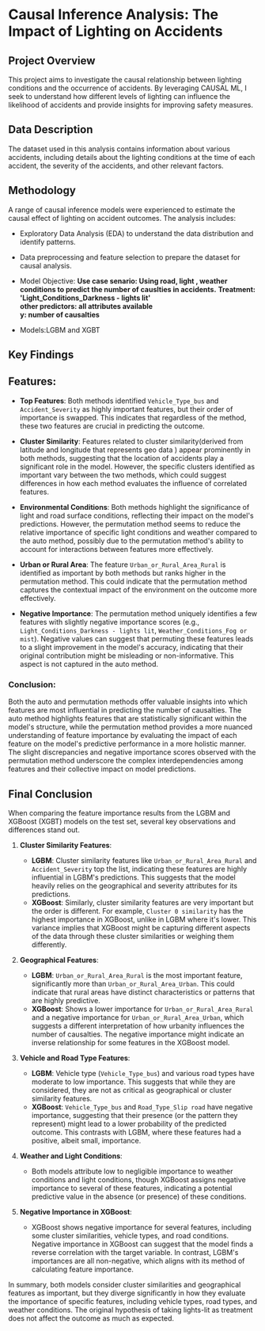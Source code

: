 # Causal Inference Analysis: The Impact of Lighting on Accidents

## Project Overview
This project aims to investigate the causal relationship between lighting conditions and the occurrence of accidents. By leveraging CAUSAL ML, I seek to understand how different levels of lighting can influence the likelihood of accidents and provide insights for improving safety measures.

## Data Description
The dataset used in this analysis contains information about various accidents, including details about the lighting conditions at the time of each accident, the severity of the accidents, and other relevant factors.

## Methodology
A range of causal inference models were experienced to estimate the causal effect of lighting on accident outcomes. The analysis includes:

- Exploratory Data Analysis (EDA) to understand the data distribution and identify patterns.
- Data preprocessing and feature selection to prepare the dataset for causal analysis.
- Model Objective:
**Use case senario: Using road, light , weather conditions to predict the number of causlties in accidents.**
**Treatment: 'Light_Conditions_Darkness - lights lit'**\
**other predictors: all attributes available** \
**y: number of causalties**

- Models:LGBM and XGBT


## Key Findings
## Features:
- **Top Features**: Both methods identified `Vehicle_Type_bus` and `Accident_Severity` as highly important features, but their order of importance is swapped. This indicates that regardless of the method, these two features are crucial in predicting the outcome.

- **Cluster Similarity**: Features related to cluster similarity(derived from latitude and longitude that represents geo data ) appear prominently in both methods, suggesting that the location of accidents play a significant role in the model. However, the specific clusters identified as important vary between the two methods, which could suggest differences in how each method evaluates the influence of correlated features.

- **Environmental Conditions**: Both methods highlight the significance of light and road surface conditions, reflecting their impact on the model's predictions. However, the permutation method seems to reduce the relative importance of specific light conditions and weather compared to the auto method, possibly due to the permutation method's ability to account for interactions between features more effectively.

- **Urban or Rural Area**: The feature `Urban_or_Rural_Area_Rural` is identified as important by both methods but ranks higher in the permutation method. This could indicate that the permutation method captures the contextual impact of the environment on the outcome more effectively.

- **Negative Importance**: The permutation method uniquely identifies a few features with slightly negative importance scores (e.g., `Light_Conditions_Darkness - lights lit`, `Weather_Conditions_Fog or mist`). Negative values can suggest that permuting these features leads to a slight improvement in the model's accuracy, indicating that their original contribution might be misleading or non-informative. This aspect is not captured in the auto method.

### Conclusion:

Both the auto and permutation methods offer valuable insights into which features are most influential in predicting the number of causalties. The auto method highlights features that are statistically significant within the model's structure, while the permutation method provides a more nuanced understanding of feature importance by evaluating the impact of each feature on the model's predictive performance in a more holistic manner. The slight discrepancies and negative importance scores observed with the permutation method underscore the complex interdependencies among features and their collective impact on model predictions.


## **Final Conclusion**

When comparing the feature importance results from the LGBM and XGBoost (XGBT) models on the test set, several key observations and differences stand out.

1. **Cluster Similarity Features**:
   - **LGBM**: Cluster similarity features like `Urban_or_Rural_Area_Rural` and `Accident_Severity` top the list, indicating these features are highly influential in LGBM's predictions. This suggests that the model heavily relies on the geographical and severity attributes for its predictions.
   - **XGBoost**: Similarly, cluster similarity features are very important but the order is different. For example, `Cluster 0 similarity` has the highest importance in XGBoost, unlike in LGBM where it's lower. This variance implies that XGBoost might be capturing different aspects of the data through these cluster similarities or weighing them differently.

2. **Geographical Features**:
   - **LGBM**: `Urban_or_Rural_Area_Rural` is the most important feature, significantly more than `Urban_or_Rural_Area_Urban`. This could indicate that rural areas have distinct characteristics or patterns that are highly predictive.
   - **XGBoost**: Shows a lower importance for `Urban_or_Rural_Area_Rural` and a negative importance for `Urban_or_Rural_Area_Urban`, which suggests a different interpretation of how urbanity influences the number of causalties. The negative importance might indicate an inverse relationship for some features in the XGBoost model.

3. **Vehicle and Road Type Features**:
   - **LGBM**: Vehicle type (`Vehicle_Type_bus`) and various road types have moderate to low importance. This suggests that while they are considered, they are not as critical as geographical or cluster similarity features.
   - **XGBoost**: `Vehicle_Type_bus` and `Road_Type_Slip road` have negative importance, suggesting that their presence (or the pattern they represent) might lead to a lower probability of the predicted outcome. This contrasts with LGBM, where these features had a positive, albeit small, importance.

4. **Weather and Light Conditions**:
   - Both models attribute low to negligible importance to weather conditions and light conditions, though XGBoost assigns negative importance to several of these features, indicating a potential predictive value in the absence (or presence) of these conditions.

5. **Negative Importance in XGBoost**:
   - XGBoost shows negative importance for several features, including some cluster similarities, vehicle types, and road conditions. Negative importance in XGBoost can suggest that the model finds a reverse correlation with the target variable. In contrast, LGBM's importances are all non-negative, which aligns with its method of calculating feature importance.


In summary, both models consider cluster similarities and geographical features as important, but they diverge significantly in how they evaluate the importance of specific features, including vehicle types, road types, and weather conditions. The original hypothesis of taking lights-lit as treatment does not affect the outcome as much as expected.



